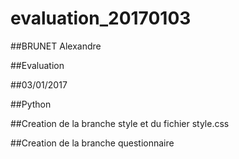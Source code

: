 # evaluation_20170103

##BRUNET Alexandre

##Evaluation

##03/01/2017

##Python

##Creation de la branche style et du fichier style.css

##Creation de la branche questionnaire
